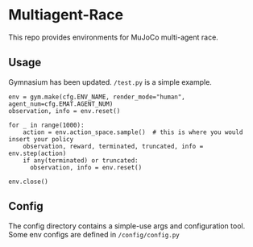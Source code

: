 # Multiagent-Race
This repo provides environments for MuJoCo multi-agent race.
## Usage
Gymnasium has been updated. `/test.py` is a simple example.
```
env = gym.make(cfg.ENV_NAME, render_mode="human", agent_num=cfg.EMAT.AGENT_NUM)
observation, info = env.reset()

for _ in range(1000):
    action = env.action_space.sample()  # this is where you would insert your policy
    observation, reward, terminated, truncated, info = env.step(action)
    if any(terminated) or truncated:
      observation, info = env.reset()

env.close()
```
## Config
The config directory contains a simple-use args and configuration tool. Some env configs are defined in `/config/config.py`